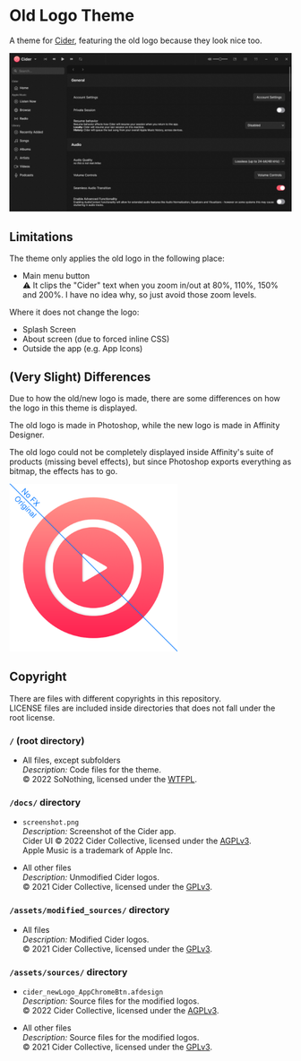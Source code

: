 # Old Logo Theme

A theme for [Cider], featuring the old logo because they look nice too.

![Screenshot of the modified logo inside the Cider interface](https://raw.githubusercontent.com/SoNothingMC/Cider_OldLogoTheme/main/docs/screenshot.png)

## Limitations

The theme only applies the old logo in the following place:

* Main menu button  
⚠ It clips the "Cider" text when you zoom in/out at 80%, 110%, 150% and 200%. I have no idea why, so just avoid those zoom levels.

Where it does not change the logo:

* Splash Screen
* About screen (due to forced inline CSS)
* Outside the app (e.g. App Icons)

## (Very Slight) Differences

Due to how the old/new logo is made, there are some differences on how the logo in this theme is displayed.

The old logo is made in Photoshop, while the new logo is made in Affinity Designer.

The old logo could not be completely displayed inside Affinity's suite of products (missing bevel effects), but since Photoshop exports everything as bitmap, the effects has to go.

<img src="https://raw.githubusercontent.com/SoNothingMC/Cider_OldLogoTheme/main/docs/psd_af_comparison.png" alt="A comparison between the original logo and one without layer effects." width=300px>

## Copyright

There are files with different copyrights in this repository.  
LICENSE files are included inside directories that does not fall under the root license.

### `/` (root directory)

* All files, except subfolders  
*Description:* Code files for the theme.  
© 2022 SoNothing, licensed under the [WTFPL].

### `/docs/` directory

* `screenshot.png`  
*Description:* Screenshot of the Cider app.  
Cider UI © 2022 Cider Collective, licensed under the [AGPLv3].  
Apple Music is a trademark of Apple Inc.

* All other files  
*Description:* Unmodified Cider logos.  
© 2021 Cider Collective, licensed under the [GPLv3].

### `/assets/modified_sources/` directory

* All files  
*Description:* Modified Cider logos.  
© 2021 Cider Collective, licensed under the [GPLv3].

### `/assets/sources/` directory

* `cider_newLogo_AppChromeBtn.afdesign`  
*Description:* Source files for the modified logos.  
© 2022 Cider Collective, licensed under the [AGPLv3].

* All other files  
*Description:* Source files for the modified logos.  
© 2021 Cider Collective, licensed under the [GPLv3].  

[Cider]: https://cider.sh/
[WTFPL]: LICENSE
[AGPLv3]: https://github.com/ciderapp/Cider/blob/2804de5f15824ea13c6f64430f828cb665e1dfe9/LICENSE/
[GPLv3]: https://github.com/ciderapp/Cider/blob/37e9c8276ed2cd38c6a12cb12645bb36ced4a441/LICENSE/
